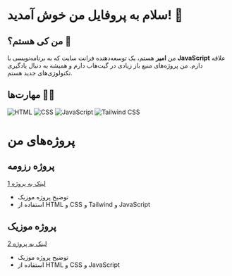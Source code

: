 # سلام به پروفایل من خوش آمدید! 👋

## من کی هستم؟ 🤔

من **امیر** هستم، یک توسعه‌دهنده فرانت سایت که به برنامه‌نویسی با **JavaScript** علاقه دارم. من پروژه‌های منبع باز زیادی در گیت‌هاب دارم و همیشه به دنبال یادگیری تکنولوژی‌های جدید هستم.

## مهارت‌ها 🧑‍💻
![HTML](https://img.shields.io/badge/HTML5-E34F26?style=flat&logo=html5&logoColor=white)
![CSS](https://img.shields.io/badge/CSS3-1572B6?style=flat&logo=css3&logoColor=white)
![JavaScript](https://img.shields.io/badge/JavaScript-F7DF1E?style=flat&logo=javascript&logoColor=black)
![Tailwind CSS](https://img.shields.io/badge/Tailwind%20CSS-38B2AC?style=flat&logo=tailwindcss&logoColor=white)

# پروژه‌های من

## پروژه رزومه
[لینک به پروژه 1](https://6mir.github.io/6mir)

- توضیح پروژه موزیک
- استفاده از HTML و CSS و Tailwind و JavaScript

## پروژه موزیک
[لینک به پروژه 2](https://6mir.github.io/audio)

- توضیح پروژه موزیک
- استفاده از HTML و CSS و JavaScript
